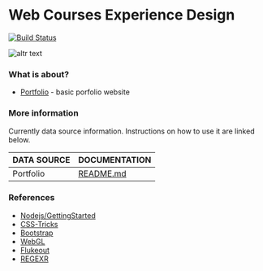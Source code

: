 # Web Courses Experience Design

[![Build Status](https://travis-ci.org/joemccann/dillinger.svg?branch=master)](https://travis-ci.org/joemccann/dillinger)


![altr text](https://www.jimdo.com/blog/wp-content/uploads/2018/01/optimizing-web-images-for-better-seo.jpg)


###  What is about?
* [Portfolio](https://constantin.blob.core.windows.net/portfolio/index.html) - basic porfolio website 

### More information

Currently data source information. Instructions on how to use it are linked below.

| DATA SOURCE | DOCUMENTATION |
| ------ | ------ |
| Portfolio | [README.md](https://github.com/constantinss/Web-Courses-Experience-Design/blob/master/Portfolio-Website/README.md) |

### References
* [Nodejs/GettingStarted](https://github.com/nodejs/getting-started) 
* [CSS-Tricks](https://css-tricks.com/) 
* [Bootstrap](https://github.com/twbs/bootstrap)
* [WebGL](https://developer.mozilla.org/en-US/docs/Web/API/WebGL_API)
* [Flukeout](http://flukeout.github.io/)
* [REGEXR](https://regexr.com/) 
